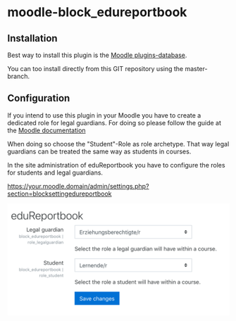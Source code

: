 # moodle-block_edureportbook
## Installation
Best way to install this plugin is the [Moodle plugins-database](https://moodle.org/plugins/block_edureportbook).

You can too install directly from this GIT repository using the master-branch.

## Configuration
If you intend to use this plugin in your Moodle you have to create a dedicated role for legal guardians. For doing so please follow the guide at the [Moodle documentation](https://docs.moodle.org/36/en/Creating_custom_roles)

When doing so choose the "Student"-Role as role archetype. That way legal guardians can be treated the same way as students in courses.

In the site administration of eduReportbook you have to configure the roles for students and legal guardians.

https://your.moodle.domain/admin/settings.php?section=blocksettingedureportbook

![Admin Configuration](img/00_adminconfig.png)
